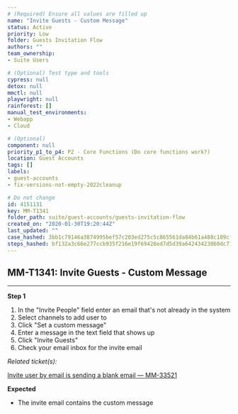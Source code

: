 ```yaml
---
# (Required) Ensure all values are filled up
name: "Invite Guests - Custom Message"
status: Active
priority: Low
folder: Guests Invitation Flow
authors: ""
team_ownership: 
- Suite Users

# (Optional) Test type and tools
cypress: null
detox: null
mmctl: null
playwright: null
rainforest: []
manual_test_environments: 
- Webapp
- Cloud

# (Optional)
component: null
priority_p1_to_p4: P2 - Core Functions (Do core functions work?)
location: Guest Accounts
tags: []
labels: 
- guest-accounts
- fix-versions-not-empty-2022cleanup

# Do not change
id: 4151131
key: MM-T1341
folder_path: suite/guest-accounts/guests-invitation-flow
created_on: "2020-01-30T19:20:44Z"
last_updated: ""
case_hashed: 3bb1c79146a3874995bef57c203ed275c5c865561da84b61a488c189cf67168e387da5df845113f897efe527467b8083
steps_hashed: bf132a3c66e277ccb935f216e19f69428ed7d5d39a64243423060dc715e2095c55cde2d04266bf7996afc32126258873
---
```


## MM-T1341: Invite Guests - Custom Message

---

**Step 1**

1. In the "Invite People" field enter an email that's not already in the system
2. Select channels to add user to
3. Click "Set a custom message"
4. Enter a message in the text field that shows up
5. Click "Invite Guests"
6. Check your email inbox for the invite email

_Related ticket(s):_

[Invite user by email is sending a blank email — MM-33521](https://mattermost.atlassian.net/browse/MM-33521)

**Expected**

- The invite email contains the custom message
